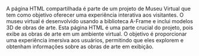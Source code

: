 A página HTML compartilhada é parte de um projeto de Museu Virtual que tem como
objetivo oferecer uma experiência interativa aos visitantes. O museu virtual é
desenvolvido usando a biblioteca A-Frame e inclui modelos 3D de obras de arte. Esta
página HTML é uma parte crucial do projeto, pois exibe as obras de arte em um
ambiente virtual. O objetivo é proporcionar uma experiência imersiva aos usuários,
permitindo que eles explorem e obtenham informações sobre as obras de arte em
exibição.
